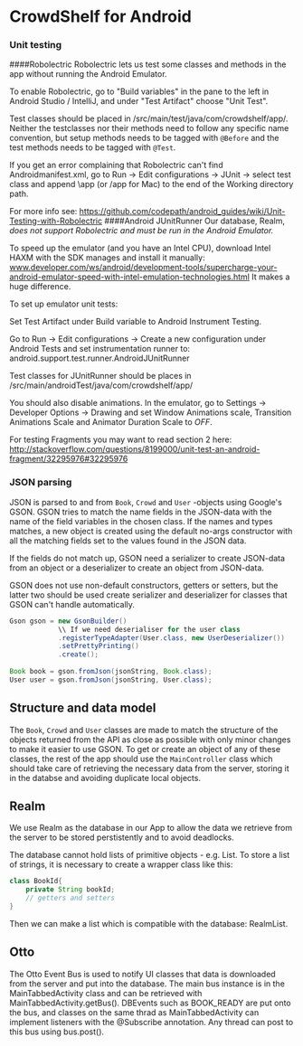 # CrowdShelf for Android
### Unit testing
####Robolectric
Robolectric lets us test some classes and methods in the app without running the Android Emulator.

To enable Robolectric, go to "Build variables" in the pane to the left in Android Studio / IntelliJ, and under "Test Artifact" choose "Unit Test".

Test classes should be placed in /src/main/test/java/com/crowdshelf/app/.
Neither the testclasses nor their methods need to follow any specific name convention, but setup methods needs to be tagged with `@Before` and the test methods needs to be tagged with `@Test`.

If you get an error complaining that Robolectric can't find Androidmanifest.xml, go to Run -> Edit configurations -> JUnit -> select test class and append \app (or /app for Mac) to the end of the Working directory path.

For more info see: https://github.com/codepath/android_guides/wiki/Unit-Testing-with-Robolectric
####Android JUnitRunner
Our database, Realm, *does not support Robolectric and must be run in the Android Emulator.*

To speed up the emulator (and you have an Intel CPU), download Intel HAXM with the SDK manages and install it manually: www.developer.com/ws/android/development-tools/supercharge-your-android-emulator-speed-with-intel-emulation-technologies.html It makes a huge difference.

To set up emulator unit tests:

Set Test Artifact under Build variable to Android Instrument Testing.

Go to Run -> Edit configurations -> Create a new configuration under Android Tests and set instrumentation runner to: android.support.test.runner.AndroidJUnitRunner

Test classes for JUnitRunner should be places in /src/main/androidTest/java/com/crowdshelf/app/

You should also disable animations. In the emulator, go to Settings -> Developer Options -> Drawing
and set Window Animations scale, Transition Animations Scale and Animator Duration Scale to *OFF*.

For testing Fragments you may want to read section 2 here:
http://stackoverflow.com/questions/8199000/unit-test-an-android-fragment/32295976#32295976

### JSON parsing
JSON is parsed to and from `Book`, `Crowd` and `User` -objects using Google's GSON.
GSON tries to match the name fields in the JSON-data with the name of the field variables in the chosen class.
If the names and types matches, a new object is created using the default no-args constructor with all the matching fields set to the values found in the JSON data.

If the fields do not match up, GSON need a serializer to create JSON-data from an object or a deserializer to create an object from JSON-data.

GSON does not use non-default constructors, getters or setters, but the latter two should be used create serializer and deserializer for classes that GSON can't handle automatically.

```java
Gson gson = new GsonBuilder()
            \\ If we need deserialiser for the user class
            .registerTypeAdapter(User.class, new UserDeserializer())
            .setPrettyPrinting()
            .create();
            
Book book = gson.fromJson(jsonString, Book.class);
User user = gson.fromJson(jsonString, User.class);
```

## Structure and data model
The `Book`, `Crowd` and `User` classes are made to match the structure of the objects returned from the API as close as possible with only minor changes to make it easier to use GSON. 
To get or create an object of any of these classes, the rest of the app should use the `MainController` class which 
should take care of retrieving the necessary data from the server, storing it in the databse 
and avoiding duplicate local objects.
## Realm
We use Realm as the database in our App to allow the data we retrieve from the server to be stored perstistently and to avoid deadlocks.

The database cannot hold lists of primitive objects - e.g. List<String>. To store a list of strings, it is necessary to create a wrapper class like this:
```java
class BookId{
	private String bookId;
	// getters and setters
}
```
Then we can make a list which is compatible with the database: RealmList<BookId>.
## Otto
The Otto Event Bus is used to notify UI classes that data is downloaded from the server and put into the database.
The main bus instance is in the MainTabbedActivity class and can be retrieved with MainTabbedActivity.getBus(). 
DBEvents such as BOOK_READY are put onto the bus, and classes on the same thrad as MainTabbedActivity can implement
listeners with the @Subscribe annotation.
Any thread can post to this bus using bus.post().
